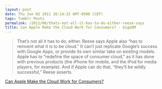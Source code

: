 ```yaml
---
layout: post
date: Thu Jun 02 2011 16:14:33 GMT-0500 (CDT)
tags: Tumblr Posts
permalink: /2011/06/thats-not-all-it-has-to-do-either-reese-says
title: Can Apple Make the Cloud Work for Consumers? - GigaOM
---
```


> That’s not all it has to do, either. Reese says Apple also “has to reinvent what it is to be cloud.” It can’t just replicate Google’s success with Google Apps, or provide its own similar take on existing models. Apple has to “redefine the space of consumer cloud,” as it has done with previous products (the iPhone for mobile, and the iPod for media players, for example). And if Apple can do that, “they’ll be wildly successful,” Reese asserts.

[Can Apple Make the Cloud Work for Consumers?](http://gigaom.com/apple/can-apple-make-the-cloud-work-for-consumers/ "Can Apple Make the Cloud Work for Consumers?")
